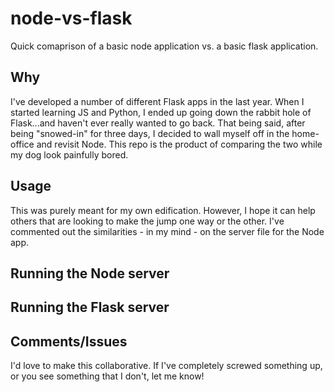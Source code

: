 # node-vs-flask
Quick comaprison of a basic node application vs. a basic flask application.


## Why
I've developed a number of different Flask apps in the last year. When I started learning JS and Python, I ended up
going down the rabbit hole of Flask...and haven't ever really wanted to go back. That being said, after being "snowed-in"
for three days, I decided to wall myself off in the home-office and revisit Node. This repo is the product of comparing the
two while my dog look painfully bored.

## Usage
This was purely meant for my own edification. However, I hope it can help others that are looking to make the jump one way or
the other. I've commented out the similarities - in my mind - on the server file for the Node app.

## Running the Node server

## Running the Flask server

## Comments/Issues
I'd love to make this collaborative. If I've completely screwed something up, or you see something that I don't, let me know!
